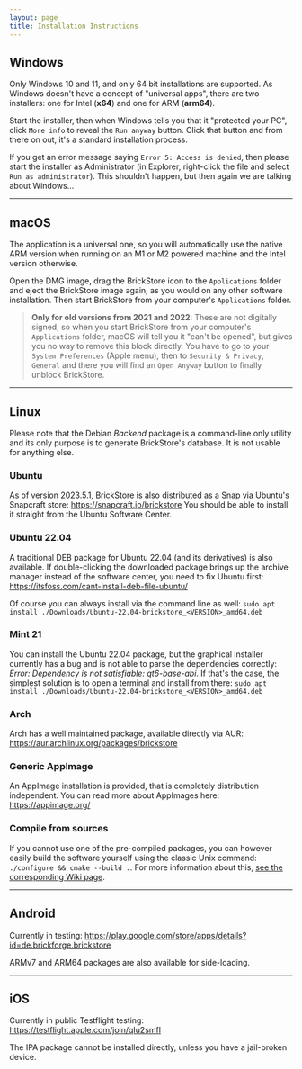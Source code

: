 ```yaml
---
layout: page
title: Installation Instructions
---
```


## Windows
Only Windows 10 and 11, and only 64 bit installations are supported.  As
Windows doesn't have a concept of "universal apps", there are two
installers: one for Intel (**x64**) and one for ARM (**arm64**).

Start the installer, then when Windows tells you that it "protected your
PC", click `More info` to reveal the `Run anyway` button.  Click that button
and from there on out, it's a standard installation process.

If you get an error message saying `Error 5: Access is denied`, then please
start the installer as Administrator (in Explorer, right-click the file and
select `Run as administrator`).  This shouldn't happen, but then again we
are talking about Windows...

***

## macOS
The application is a universal one, so you will automatically use the native
ARM version when running on an M1 or M2 powered machine and the Intel
version otherwise.

Open the DMG image, drag the BrickStore icon to the `Applications` folder
and eject the BrickStore image again, as you would on any other software
installation.  Then start BrickStore from your computer's `Applications`
folder.

> **Only for old versions from 2021 and 2022**: These are not digitally signed,
> so when you start BrickStore from your computer's `Applications` folder,
> macOS will tell you it "can't be opened", but gives you no way to remove
> this block directly.  You have to go to your `System Preferences` (Apple
> menu), then to `Security & Privacy`, `General` and there you will find an
> `Open Anyway` button to finally unblock BrickStore.

***

## Linux

Please note that the Debian *Backend* package is a command-line only utility and its only purpose is to generate BrickStore's database. It is not usable for anything else.

### Ubuntu
As of version 2023.5.1, BrickStore is also distributed as a Snap via Ubuntu's Snapcraft store: https://snapcraft.io/brickstore
You should be able to install it straight from the Ubuntu Software Center.

### Ubuntu 22.04
A traditional DEB package for Ubuntu 22.04 (and its derivatives) is also available. If double-clicking the downloaded package brings up the archive manager instead of the software center, you need to fix Ubuntu first: https://itsfoss.com/cant-install-deb-file-ubuntu/

Of course you can always install via the command line as well: `sudo apt install ./Downloads/Ubuntu-22.04-brickstore_<VERSION>_amd64.deb`

### Mint 21
You can install the Ubuntu 22.04 package, but the graphical installer currently has a bug and is not able to parse the dependencies correctly: *Error: Dependency is not satisfiable: qt6-base-abi*.
If that's the case, the simplest solution is to open a terminal and install from there: `sudo apt install ./Downloads/Ubuntu-22.04-brickstore_<VERSION>_amd64.deb`

### Arch
Arch has a well maintained package, available directly via AUR: https://aur.archlinux.org/packages/brickstore

### Generic AppImage
An AppImage installation is provided, that is completely distribution independent.
You can read more about AppImages here: https://appimage.org/

### Compile from sources
If you cannot use one of the pre-compiled packages, you can however easily build the software yourself using the classic Unix command: `./configure && cmake --build .`.
For more information about this, [see the corresponding Wiki page](https://github.com/rgriebl/brickstore/wiki/Building-from-Source).

***

## Android
Currently in testing: https://play.google.com/store/apps/details?id=de.brickforge.brickstore

ARMv7 and ARM64 packages are also available for side-loading.

***

## iOS
Currently in public Testflight testing: https://testflight.apple.com/join/qIu2smfl

The IPA package cannot be installed directly, unless you have a jail-broken device.
